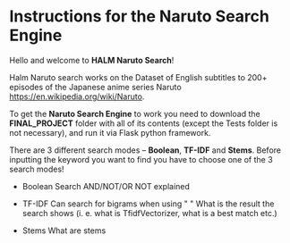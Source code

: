 # Instructions for the Naruto Search Engine

Hello and welcome to **HALM Naruto Search**! 

Halm Naruto search works on the Dataset of English subtitles to 200+ episodes of the Japanese anime series Naruto https://en.wikipedia.org/wiki/Naruto.

To get the **Naruto Search Engine** to work you need to download the **FINAL_PROJECT** folder with all of its contents (except the Tests folder is not necessary), and run it via Flask python framework.

There are 3 different search modes – **Boolean**, **TF-IDF** and **Stems**. Before inputting the keyword you want to find you have to choose one of the 3 search modes!



- Boolean Search
AND/NOT/OR NOT explained

- TF-IDF
 Can search for bigrams when using " "
 What is the result the search shows (i. e. what is TfidfVectorizer, what is a best match etc.)

- Stems
 What are stems
